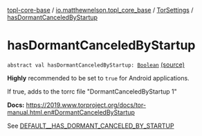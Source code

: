 [topl-core-base](../../index.md) / [io.matthewnelson.topl_core_base](../index.md) / [TorSettings](index.md) / [hasDormantCanceledByStartup](./has-dormant-canceled-by-startup.md)

# hasDormantCanceledByStartup

`abstract val hasDormantCanceledByStartup: `[`Boolean`](https://kotlinlang.org/api/latest/jvm/stdlib/kotlin/-boolean/index.html) [(source)](https://github.com/05nelsonm/TorOnionProxyLibrary-Android/blob/master/topl-core-base/src/main/java/io/matthewnelson/topl_core_base/TorSettings.kt#L277)

**Highly** recommended to be set to `true` for Android applications.

If true, adds to the torrc file "DormantCanceledByStartup 1"

**Docs:** https://2019.www.torproject.org/docs/tor-manual.html.en#DormantCanceledByStartup

See [DEFAULT__HAS_DORMANT_CANCELED_BY_STARTUP](-d-e-f-a-u-l-t__-h-a-s_-d-o-r-m-a-n-t_-c-a-n-c-e-l-e-d_-b-y_-s-t-a-r-t-u-p.md)


